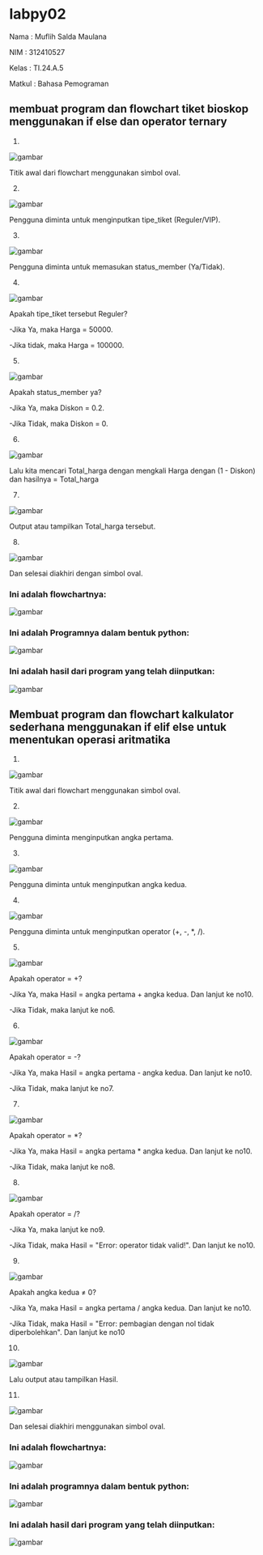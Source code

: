 # labpy02
Nama : Muflih Salda Maulana

NIM : 312410527

Kelas : TI.24.A.5

Matkul : Bahasa Pemograman
## membuat program dan flowchart tiket bioskop menggunakan if else dan operator ternary

1.
![gambar](sreenshot/fw2.png)

Titik awal dari flowchart menggunakan simbol oval.

2.
![gambar](sreenshot/fw3.png)

Pengguna diminta untuk menginputkan tipe_tiket (Reguler/VIP).

3.
![gambar](sreenshot/fw4.png)

Pengguna diminta untuk memasukan status_member (Ya/Tidak).

4.
![gambar](sreenshot/fw5.png)

Apakah tipe_tiket tersebut Reguler?

-Jika Ya, maka Harga = 50000.

-Jika tidak, maka Harga = 100000.

5.
![gambar](sreenshot/fw6.png)

Apakah status_member ya?

-Jika Ya, maka Diskon = 0.2.

-Jika Tidak, maka Diskon = 0.

6.
![gambar](sreenshot/fw7.png)

Lalu kita mencari Total_harga dengan mengkali Harga dengan (1 - Diskon) dan hasilnya = Total_harga

7.
![gambar](sreenshot/fw8.png)

Output atau tampilkan Total_harga tersebut.

8.
![gambar](sreenshot/fw9.png)

Dan selesai diakhiri dengan simbol oval.

### Ini adalah flowchartnya:

![gambar](sreenshot/fw1.png)

### Ini adalah Programnya dalam bentuk python:

![gambar](c:\sreenshot\tiket1.png)

### Ini adalah hasil dari program yang telah diinputkan:

![gambar](c:\sreenshot\tiket2.png)

## Membuat program dan flowchart kalkulator sederhana menggunakan if elif else untuk menentukan operasi aritmatika

1.
![gambar](sreenshot/fc2.png)

Titik awal dari flowchart menggunakan simbol oval.

2.
![gambar](sreenshot/fc3.png)

Pengguna diminta menginputkan angka pertama.

3.
![gambar](sreenshot/fc4.png)

Pengguna diminta untuk menginputkan angka kedua.

4.
![gambar](sreenshot/fc5.png)

Pengguna diminta untuk menginputkan operator (+, -, *, /).

5.
![gambar](sreenshot/fc6.png)

Apakah operator = +?

-Jika Ya, maka Hasil = angka pertama + angka kedua. Dan lanjut ke no10.

-Jika Tidak, maka lanjut ke no6.

6.
![gambar](sreenshot/fc7.png)

Apakah operator = -?

-Jika Ya, maka Hasil = angka pertama - angka kedua. Dan lanjut ke no10.

-Jika Tidak, maka lanjut ke no7.

7.
![gambar](sreenshot/fc8.png)

Apakah operator = *?

-Jika Ya, maka Hasil = angka pertama * angka kedua. Dan lanjut ke no10.

-Jika Tidak, maka lanjut ke no8.

8.
![gambar](sreenshot/fc9.png)

Apakah operator = /?

-Jika Ya, maka lanjut ke no9.

-Jika Tidak, maka Hasil = "Error: operator tidak valid!". Dan lanjut ke no10.

9.
![gambar](sreenshot/fc10.png)

Apakah angka kedua ≠ 0?

-Jika Ya, maka Hasil = angka pertama / angka kedua. Dan lanjut ke no10.

-Jika Tidak, maka Hasil = "Error: pembagian dengan nol tidak diperbolehkan". Dan lanjut ke no10

10.
![gambar](sreenshot/fc11.png)

Lalu output atau tampilkan Hasil.

11.
![gambar](sreenshot/fc12.png)

Dan selesai diakhiri menggunakan simbol oval.

### Ini adalah flowchartnya:

![gambar](sreenshot/fc1.png)

### Ini adalah programnya dalam bentuk python:

![gambar](c:\sreenshot\kalkulator1.png)

### Ini adalah hasil dari program yang telah diinputkan:

![gambar](c:\sreenshot\kalkulator2.png)